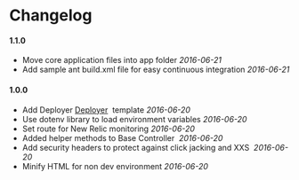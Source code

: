 # Changelog

#### 1.1.0

* Move core application files into app folder *2016-06-21*
* Add sample ant build.xml file for easy continuous integration *2016-06-21*


#### 1.0.0

* Add Deployer [Deployer](http://deployer.org)  template *2016-06-20*
* Use dotenv library to load environment variables *2016-06-20*
* Set route for New Relic monitoring *2016-06-20*
* Added helper methods to Base Controller  *2016-06-20*
* Add security headers to protect against click jacking and XXS  *2016-06-20*
* Minify HTML for non dev environment *2016-06-20*

